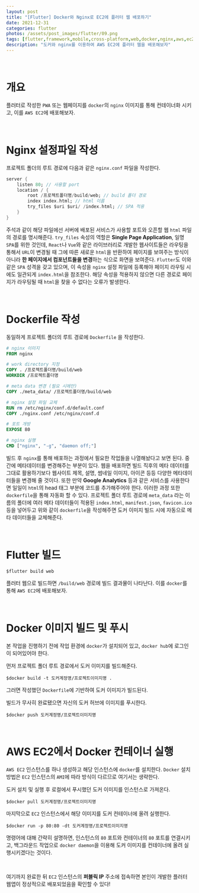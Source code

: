 ```yaml
---
layout: post
title: "[Flutter] Docker와 Nginx로 EC2에 플러터 웹 배포하기"
date: 2021-12-31
categories: flutter
photos: /assets/post_images/flutter/09.png
tags: [flutter,framework,mobile,cross-platform,web,docker,nginx,aws,ec2,devops]
description: "도커와 nginx를 이용하여 AWS EC2에 플러터 웹을 배포해보자"
---
```


<br>

# 개요

플러터로 작성한 `PWA` 또는 웹페이지를 `docker`의 `nginx` 이미지를 통해 컨테이너화 시키고, 이를 `AWS EC2`에 배포해보자.

<br>

# Nginx 설정파일 작성

프로젝트 폴더의 루트 경로에 다음과 같은 `nginx.conf` 파일을 작성한다.

```dart
server {
    listen 80; // 사용할 port
    location / {
        root /프로젝트폴더명/build/web; // build 폴더 경로
        index index.html; // html 이름
        try_files $uri $uri/ /index.html; // SPA 적용
    }
}
```

주석과 같이 해당 파일에선 서버에 배포된 서비스가 사용할 포트와 오픈할 웹 `html` 파일의 경로를 명시해준다.
`try_files` 속성의 역할은 **Single Page Application**, 일명 `SPA`를 위한 것인데,
`React`나 `Vue`와 같은 라이브러리로 개발한 웹사이트들은 라우팅을 통해서 `URL`이 변경될 때 그에 따른 새로운 `html`을 반환하여 페이지를 보여주는 방식이 아니라 **한 페이지에서 컴포넌트들을 변경**하는 식으로 화면을 보여준다.
`Flutter`도 이와 같은 `SPA` 성격을 갖고 있으며, 이 속성을 `nginx` 설정 파일에 등록해야 페이지 라우팅 시에도 일관되게 `index.html`을 참조한다. 해당 속성을 적용하지 않으면 다른 경로로 페이지가 라우팅될 때 `html`을 찾을 수 없다는 오류가 발생한다.

<br>

# Dockerfile 작성

동일하게 프로젝트 폴더의 루트 경로에 `Dockerfile` 을 작성한다.

```Dockerfile
# nginx 이미지
FROM nginx

# work directory 지정
COPY . /프로젝트폴더명/build/web
WORKDIR /프로젝트폴더명

# meta data 변경 (필요 시에만)
COPY ./meta_data/ /프로젝트폴더명/build/web

# nginx 설정 파일 교체
RUN rm /etc/nginx/conf.d/default.conf
COPY ./nginx.conf /etc/nginx/conf.d

# 포트 개방
EXPOSE 80

# nginx 실행
CMD ["nginx", "-g", "daemon off;"]
```

빌드 후 `nginx`를 통해 배포하는 과정에서 필요한 작업들을 나열해놨다고 보면 된다. 중간에 메타데이터를 변경해주는 부분이 있다. 웹을 배포하면 빌드 직후의 메타 데이터를 그대로 활용하기보다 웹사이트 제목, 설명, 썸네일 이미지, 아이콘 등등 다양한 메타데이터들을 변경해 줄 것이다. 또한 만약 **Google Analytics** 등과 같은 서비스를 사용한다면 일일이 `html`의 head 태그 부분에 코드를 추가해주어야 한다. 이러한 과정 또한 `dockerfile`을 통해 자동화 할 수 있다. 프로젝트 폴더 루트 경로에 `meta_data` 라는 이름의 폴더에 여러 메타 데이터들이 적용된 `index.html`, `manifest.json`, `favicon.ico` 등을 넣어두고 위와 같이 `dockerfile`을 작성해주면 도커 이미지 빌드 시에 자동으로 메타 데이터들을 교체해준다.

<br>

# Flutter 빌드

```shell
$flutter build web
```

플러터 웹으로 빌드하면 `/build/web` 경로에 빌드 결과물이 나타난다. 이를 `docker`를 통해 `AWS EC2`에 배포해보자.

<br>

# Docker 이미지 빌드 및 푸시

본 작업을 진행하기 전에 작업 환경에 `docker`가 설치되어 있고, `docker hub`에 로그인이 되어있어야 한다.

먼저 프로젝트 폴더 루트 경로에서 도커 이미지를 빌드해준다.

```shell
$docker build -t 도커계정명/프로젝트이미지명 .
```

그러면 작성했던 `Dockerfile`에 기반하여 도커 이미지가 빌드된다.

빌드가 무사히 완료됐으면 자신의 도커 허브에 이미지를 푸시한다.

```shell
$docker push 도커계정명/프로젝트이미지명
```

<br>

# AWS EC2에서 Docker 컨테이너 실행


`AWS EC2` 인스턴스를 하나 생성하고 해당 인스턴스에 `docker`를 설치한다.
`Docker` 설치 방법은 `EC2` 인스턴스의 `AMI`에 따라 방식이 다르므로 여기서는 생략한다.

도커 설치 및 실행 후 로컬에서 푸시했던 도커 이미지를 인스턴스로 가져온다.

```shell
$docker pull 도커계정명/프로젝트이미지명
```

마지막으로 `EC2` 인스턴스에서 해당 이미지를 도커 컨테이너에 올려 실행한다.

```shell
$docker run -p 80:80 -dt 도커계정명/프로젝트이미지명
```

명령어에 대해 간략히 설명하면, 인스턴스의 `80` 포트와 컨테이너의 `80` 포트를 연결시키고, 백그라운드 작업으로 `docker daemon`을 이용해 도커 이미지를 컨테이너에 올려 실행시키겠다는 것이다.

<br>

여기까지 완료한 뒤 `EC2` 인스턴스의 **퍼블릭 IP** 주소에 접속하면 본인이 개발한 플러터 웹앱이 정상적으로 배포되었음을 확인할 수 있다!




